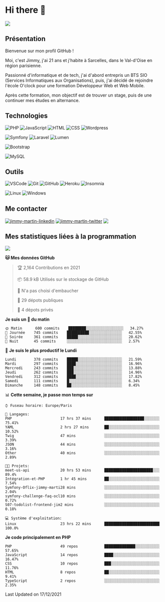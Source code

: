 # Hi there 👋

![](https://komarev.com/ghpvc/?username=jimmy-martin&color=1a1b27)

<!--
**jimmy-martin/jimmy-martin** is a ✨ _special_ ✨ repository because its `README.md` (this file) appears on your GitHub profile.

Here are some ideas to get you started:

- 🔭 I’m currently working on ...
- 🌱 I’m currently learning ...
- 👯 I’m looking to collaborate on ...
- 🤔 I’m looking for help with ...
- 💬 Ask me about ...
- 📫 How to reach me: ...
- 😄 Pronouns: ...
- ⚡ Fun fact: ...
-->

## Présentation

Bienvenue sur mon profil GitHub !

Moi, c'est Jimmy, j'ai 21 ans et j'habite à Sarcelles, dans le Val-d'Oise en région parisienne.

Passionné d'informatique et de tech, j'ai d'abord entrepris un BTS SIO (Services Informatiques aux Organisations), puis, j'ai décidé de rejoindre l'école O'clock pour une formation Développeur Web et Web Mobile.

Après cette formation, mon objectif est de trouver un stage, puis de une continuer mes études en alternance.

## Technologies

<div>

![PHP](https://img.shields.io/badge/PHP-777BB4?style=for-the-badge&logo=php&logoColor=white) ![JavaScript](https://img.shields.io/badge/JavaScript-F7DF1E?style=for-the-badge&logo=javascript&logoColor=black) ![HTML](https://img.shields.io/badge/HTML-E34F26?style=for-the-badge&logo=html5&logoColor=white) ![CSS](https://img.shields.io/badge/CSS-1572B6?&style=for-the-badge&logo=css3&logoColor=white) ![Wordpress](https://img.shields.io/badge/WordPress-0078D6?style=for-the-badge&logo=wordpress&logoColor=white)

</div>
<div>

![Symfony](https://img.shields.io/badge/Symfony-092E20?style=for-the-badge&logo=symfony&logoColor=white) ![Laravel](https://img.shields.io/badge/Laravel-FF2D20?style=for-the-badge&logo=laravel&logoColor=white) ![Lumen](https://img.shields.io/badge/Lumen-FF2D20?style=for-the-badge&logo=lumen&logoColor=white)

</div>
<div>

![Bootstrap](https://img.shields.io/badge/Bootstrap-563D7C?style=for-the-badge&logo=bootstrap&logoColor=white)

</div>
<div>

![MySQL](https://img.shields.io/badge/MySQL-4479A1?style=for-the-badge&logo=mysql&logoColor=white)

</div>

## Outils

![VSCode](https://img.shields.io/badge/VSCode-007ACC?style=for-the-badge&logo=visual-studio-code&logoColor=white)
![Git](https://img.shields.io/badge/Git-F05032?style=for-the-badge&logo=git&logoColor=white)
![GitHub](https://img.shields.io/badge/GitHub-100000?style=for-the-badge&logo=github&logoColor=white)
![Heroku](https://img.shields.io/badge/Heroku-6762a6?style=for-the-badge&logo=heroku&logoColor=white)
![Insomnia](https://img.shields.io/badge/Insomnia-5600cd?style=for-the-badge&logo=insomnia&logoColor=white)

![Linux](https://img.shields.io/badge/Linux-FCC624?style=for-the-badge&logo=linux&logoColor=white)
![Windows](https://img.shields.io/badge/Windows-0078D6?style=for-the-badge&logo=windows&logoColor=white)

## Me contacter

<p>
<a href="https://www.linkedin.com/in/jimmy-martin-dev/" target="blank"><img align="center" src="https://img.shields.io/badge/-LinkedIn-0077B5?style=for-the-badge&logo=Linkedin&logoColor=white&link=https://www.linkedin.com/in/jimmy-martin-dev/" alt="jimmy-martin-linkedin"/></a>
<a href="https://twitter.com/jimmydev_" target="blank"><img align="center" src="https://img.shields.io/badge/-Twitter-1DA1F2?style=for-the-badge&logo=Twitter&logoColor=white&link=https://twitter.com/jimmydev_" alt="jimmy-martin-twitter"/></a>
 <a href="mailto:jimmy.martin952@gmail.com" target="blank"><img align="center" src="https://img.shields.io/badge/gmail-D14836?style=for-the-badge&logo=gmail&logoColor=white" /></a>
</p>

## Mes statistiques liées à la programmation

<a href="https://github-readme-stats.vercel.app/api/top-langs/?username=jimmy-martin&layout=compact">
  <img align="center" src="https://github-readme-stats.vercel.app/api/top-langs/?username=jimmy-martin&layout=compact"/>
</a>



<!--START_SECTION:waka-->
**🐱 Mes données GitHub** 

> 🏆 2,164 Contributions en 2021
 > 
> 📦 58.9 kB Utilisés sur le stockage de GitHub 
 > 
> 🚫 N'a pas choisi d'embaucher
 > 
> 📜 29 dépots publiques 
 > 
> 🔑 4 dépots privés  
 > 
**Je suis un 🐤 du matin** 

```text
🌞 Matin      600 commits    ████████░░░░░░░░░░░░░░░░░   34.27% 
🌆 Journée    745 commits    ██████████░░░░░░░░░░░░░░░   42.55% 
🌃 Soirée     361 commits    █████░░░░░░░░░░░░░░░░░░░░   20.62% 
🌙 Nuit       45 commits     ░░░░░░░░░░░░░░░░░░░░░░░░░   2.57%

```
📅 **Je suis le plus productif le Lundi** 

```text
Lundi        378 commits    █████░░░░░░░░░░░░░░░░░░░░   21.59% 
Mardi        297 commits    ████░░░░░░░░░░░░░░░░░░░░░   16.96% 
Mercredi     243 commits    ███░░░░░░░░░░░░░░░░░░░░░░   13.88% 
Jeudi        262 commits    ███░░░░░░░░░░░░░░░░░░░░░░   14.96% 
Vendredi     312 commits    ████░░░░░░░░░░░░░░░░░░░░░   17.82% 
Samedi       111 commits    █░░░░░░░░░░░░░░░░░░░░░░░░   6.34% 
Dimanche     148 commits    ██░░░░░░░░░░░░░░░░░░░░░░░   8.45%

```


📊 **Cette semaine, je passe mon temps sur** 

```text
⌚︎ Fuseau horaire: Europe/Paris

💬 Langages: 
PHP                      17 hrs 37 mins      ██████████████████░░░░░░░   75.41% 
YAML                     2 hrs 27 mins       ██░░░░░░░░░░░░░░░░░░░░░░░   10.52% 
Twig                     47 mins             ░░░░░░░░░░░░░░░░░░░░░░░░░   3.39% 
JSON                     44 mins             ░░░░░░░░░░░░░░░░░░░░░░░░░   3.16% 
Other                    40 mins             ░░░░░░░░░░░░░░░░░░░░░░░░░   2.89%

🐱‍💻 Projets: 
meet-us-api              20 hrs 53 mins      ██████████████████████░░░   89.4% 
Intégration-et-PHP       1 hr 45 mins        ██░░░░░░░░░░░░░░░░░░░░░░░   7.54% 
Symfony-Oflix-jimmy-marti28 mins             ░░░░░░░░░░░░░░░░░░░░░░░░░   2.04% 
symfony-challenge-faq-ocl10 mins             ░░░░░░░░░░░░░░░░░░░░░░░░░   0.72% 
S07-todolist-frontend-jim2 mins              ░░░░░░░░░░░░░░░░░░░░░░░░░   0.18%

💻 Système d'exploitation: 
Linux                    23 hrs 22 mins      █████████████████████████   100.0%

```

**Je code principalement en PHP** 

```text
PHP                      49 repos            ██████████████░░░░░░░░░░░   57.65% 
JavaScript               14 repos            ████░░░░░░░░░░░░░░░░░░░░░   16.47% 
CSS                      10 repos            ███░░░░░░░░░░░░░░░░░░░░░░   11.76% 
HTML                     8 repos             ██░░░░░░░░░░░░░░░░░░░░░░░   9.41% 
TypeScript               2 repos             ░░░░░░░░░░░░░░░░░░░░░░░░░   2.35%

```



 Last Updated on 17/12/2021
<!--END_SECTION:waka-->


